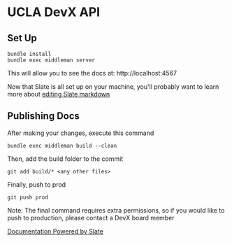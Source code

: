 # UCLA DevX API

## Set Up

```shell
bundle install
bundle exec middleman server
```

This will allow you to see the docs at: http://localhost:4567

Now that Slate is all set up on your machine, you'll probably want to learn more about [editing Slate markdown](https://github.com/lord/slate/wiki/Markdown-Syntax)

## Publishing Docs

After making your changes, execute this command 
```shell
bundle exec middleman build --clean
```
Then, add the build folder to the commit
```shell
git add build/* <any other files>
```
Finally, push to prod
```shell
git push prod
```
Note: The final command requires extra permissions, so if you would like to push to production, please contact a DevX board member


<a href='https://github.com/lord/slate'>Documentation Powered by Slate</a>